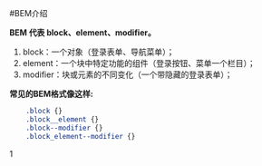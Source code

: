 #BEM介绍

**BEM 代表 block、element、modifier。**  
1. block：一个对象（登录表单、导航菜单）；  
2. element：一个块中特定功能的组件（登录按钮、菜单一个栏目）；  
3. modifier：块或元素的不同变化（一个带隐藏的登录表单）； 

**常见的BEM格式像这样:**  
```css
	.block {}  
	.block__element {}  
	.block--modifier {}  
	.block_element--modifier {}
```
  

1
